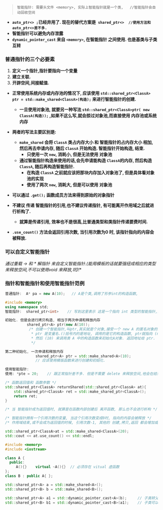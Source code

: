 > `智能指针: 需要头文件 <memory>, 实际上智能指针就是一个类,   //智能指针会自动回收空间`

- **`auto_ptr<> ;`已经弃用了. 现在的替代方案是` shared_ptr<>  //使用方法和 auto_ptr<>差不多.`**
- **智能指针可以避免内存泄露**
- **`dynamic_pointer_cast` 来自 `<memory>`, 在智能指针 之间使用. 也是基类与子类互转**

### 普通指针的三个必要素

1. **定义一个指针,指针要指向一个变量**
2. **建立关联.**
3. **开辟空间,间接赋值.**



- **正常使用系统内存或内存池的情况下, 应该使用 `std::shared_ptr<ClassA> ptr = std::make_shared<ClassA>(构造);` 来进行智能指针的创建.** 
  - **一旦使用对象池, 就要另一种写法 `std::shared_ptr<ClassA>ptr( new ClassA(构造));` ,如果不这么写,就会掠过对象池,而直接使用 内存池或系统内存**
- **两者的写法主要区别是:**
  - **`make_shared` 会将 `ClassA` 类占内存大小 和 智能指针的占内存大小 相加, 然后再去申请内存, 随后 `ClassA` 开始构造. 智能指针开始构造, 结束.**
    - **只使用一次 `new`, 消耗小, 但是无法使用 对象池**
  - **通过智能指针构造来使用的话,会先申请能构造 `ClassA`的内存, 然后构造 `ClassA`, 随后再构造智能指针.**
    - **在构造 `ClassA` 之前就应该把那块内存加入对象池了, 但是具体看对象池的实现**
    - **使用了两次  `new`, 消耗大, 但是可以使用 对象池**



- **可以通过 `.get();` 函数成员方法来得到原始的对象指针**
- **不建议 传递 智能指针的引用,也不建议传递指针, 有可能离开作用域之后就进行析构了.**
  - **就算是传递引用, 效率也不是很高,比普通类型和类指针传递要费时间.**
- **`.use_count()` 方法会返回引用次数, 当引用次数为0 时, 该指针指向的内容会被释放.**

### 可以自定义智能指针

**通过重载 -> 和 * 解指针 来自定义智能指针.(能用模板的话就要强纽成相应的类型来释放空间,不可以使用void* 来释放,坑)!**



### 指针和智能指针和使用智能指针范例

```c++
普通指针:  A* pa = new A(10);   // A是个类,调用了形参int的构造函数,

#include <memory>
using namespace std;
智能指针:  shared_ptr<int>    // 写到这里表示 这是一个指向 int 类型的智能指针,这是数据类型.不是变量

初始化. 但是会进行拷贝构造, 相当于两次申请和释放内存
          shared_ptr<A> ptr(new A(10));  
           /* 创建一个智能指针,叫ptr,其实就是个对象,接受一个 new A 的匿名对象的指针(不能写等号) 
            * ptr 是变量名.()括号内的是地址, 调用的是它的构造函数, ptr就指向 (new A)匿名对象的地址.
            * 然后 (10) 来调用类 A 中的构造函数来初始化A对象. 返回地址给 ptr.
            */

第二种初始化, 一次申请和释放内存
  			  shared_ptr<A> ptr = std::make_shared<A>(10);  
              // 应该使用模版函数来进行创建和初始化.

使用智能指针:
使用: *pte = 20;    // 跟正常指针差不多. 但是不需要 delete 来释放空间,他会在结束后自动调用自身的析构函数.
```

```c++
/* 函数返回值和 函数参数 */
std::shared_ptr<ClassA> returnShared(std::shared_ptr<ClassA> at){
    std::shared_ptr<ClassA> ret = std::make_shared_ptr<ClassA>();
    return ret;
}

/* 当 智能指针成为返回值时, 就算是在函数内部创建后 离开函数, 那么也不会进行析构 */
```





```c++
/* 智能指针拥有一个引用次数的变量, 当这个引用次数变成0时, 指向的内容会被释放 */
/* 作用域结束,或不会成为返回值的时候, 引用次数-1, 其他的 创建,拷贝,返回 都会增加或不增加引用次数 */

std::shared_ptr<ClassA>at = std::make_shared<ClassA>(20);
std::cout << at.use_count() << std::endl;
```





```c++
#include <memory>
#include <iostream>

class A { 
  public:
	 A(){}    virtual ~A(){}  // 必须存在 vitual 虚函数
};
class B : public A{ };

std::shared_ptr<A> a = std::make_shared<A>();
std::shared_ptr<B> b = std::make_shared<B>();

std::shared_ptr<A> a1 = std::dynamic_pointer_cast<A>(b);     // 子类转父类
std::shared_ptr<B> b1 = std::dynamic_pointer_cast<B>(a1);    // 子类可以直接赋值给 父类
```

